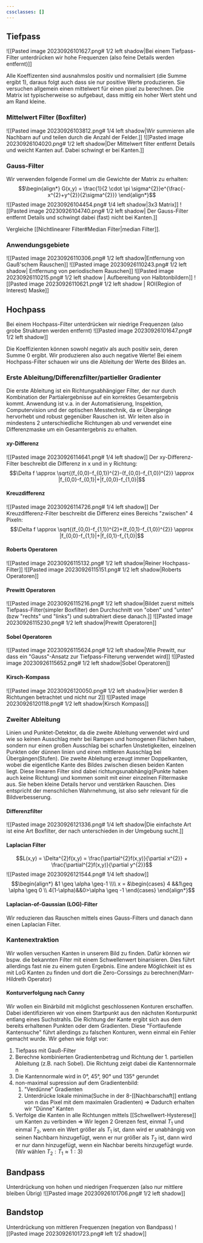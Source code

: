 ```yaml
---
cssclasses: []
---
```

## Tiefpass
![[Pasted image 20230926101627.png# 1/2 left shadow|Bei einem Tiefpass-Filter unterdrücken wir hohe Frequenzen (also feine Details werden entfernt)]]

Alle Koeffizenten sind ausnahmslos positiv und normalisiert (die Summe ergibt 1), daraus folgt auch dass sie nur positive Werte produzieren.
Sie versuchen allgemein einen mittelwert für einen pixel zu berechnen.
Die Matrix ist typischerweise so aufgebaut, dass mittig ein hoher Wert steht und am Rand kleine.
### Mittelwert Filter (Boxfilter)

![[Pasted image 20230926103812.png# 1/4 left shadow|Wir summieren alle Nachbarn auf und teilen durch die Anzahl der Felder.]]
![[Pasted image 20230926104020.png# 1/2 left shadow|Der Mittelwert filter entfernt Details und weicht Kanten auf. Dabei schwingt er bei Kanten.]]
### Gauss-Filter
Wir verwenden folgende Formel um die Gewichte der Matrix zu erhalten:
$$\begin{align*}
G(x,y) = \frac{1}{2 \cdot \pi \sigma^{2}}e^{\frac{-x^{2}+y^{2}}{2\sigma^{2}}}
\end{align*}$$
![[Pasted image 20230926104454.png# 1/4 left shadow|3x3 Matrix]]
![[Pasted image 20230926104740.png# 1/2 left shadow| Der Gauss-Filter entfernt Details und schwingt dabei (fast) nicht bei Kanten.]]

Vergleiche [[Nichtlinearer Filter#Median Filter|median Filter]].
### Anwendungsgebiete
 ![[Pasted image 20230926110306.png# 1/2 left shadow|Entfernung von Gauß'schem Rauschen]] 
![[Pasted image 20230926110243.png# 1/2 left shadow| Entfernung von periodischem Rauschen]]
![[Pasted image 20230926110215.png# 1/2 left shadow | Aufbereitung von Halbtonbildern]]
![[Pasted image 20230926110621.png# 1/2 left shadow | ROI(Region of Interest) Maske]]                                                     
## Hochpass
Bei einem Hochpass-Filter unterdrücken wir niedrige Frequenzen (also grobe Strukturen werden entfernt)
![[Pasted image 20230926101647.png# 1/2 left shadow]]

Die Koeffizienten können sowohl negativ als auch positiv sein, deren Summe 0 ergibt. Wir produzieren also auch negative Werte!
Bei einem Hochpass-Filter schauen wir uns die Ableitung der Werte des Bildes an.
### Erste Ableitung/Differenzfilter/partieller Gradienter
Die erste Ableitung ist ein Richtungsabhängiger Filter, der nur durch Kombination der Partialergebnisse auf ein korrektes Gesamtergebnis kommt. Anwendung ist v.a. in der Automatisierung, Inspektion, Computervision und der optischen Messtechnik, da er Übergänge hervorhebt und robust gegenüber Rauschen ist.
Wir leiten also in mindestens 2 unterschiedliche Richtungen ab und verwendet eine Differenzmaske um ein Gesamtergebnis zu erhalten.
#### xy-Differenz
![[Pasted image 20230926114641.png# 1/4 left shadow]]
Der xy-Differenz-Filter beschreibt die Differenz in x und in y Richtung:
$$\Delta f \approx \sqrt{(f_{0,0}-f_{0,1})^{2}-(f_{0,0}-f_{1,0})^{2}} \approx |f_{0,0}-f_{0,1}|+|f_{0,0}-f_{1,0}|$$
#### Kreuzdifferenz
![[Pasted image 20230926114726.png# 1/4 left shadow]]
Der Kreuzdifferenz-Filter beschreibt die Differenz eines Bereichs "zwischen" 4 Pixeln:
$$\Delta f \approx \sqrt{(f_{0,0}-f_{1,1})^{2}+(f_{0,1}-f_{1,0})^{2}} \approx |f_{0,0}-f_{1,1}|+|f_{0,1}-f_{1,0}|$$
#### Roberts Operatoren
![[Pasted image 20230926115132.png# 1/2 left shadow|Reiner Hochpass-Filter]]
![[Pasted image 20230926115151.png# 1/2 left shadow|Roberts Operatoren]]
#### Prewitt Operatoren
![[Pasted image 20230926115216.png# 1/2 left shadow|Bildet zuerst mittels Tiefpass-Filter(simpler Boxfilter) den Durchschnitt von "oben" und "unten" (bzw "rechts" und "links") und subtrahiert diese danach.]]
![[Pasted image 20230926115230.png# 1/2 left shadow|Prewitt Operatoren]]
#### Sobel Operatoren
![[Pasted image 20230926115624.png# 1/2 left shadow|Wie Prewitt, nur dass ein "Gauss"-Ansatz zur Tiefpass-Filterung verwendet wird]]
![[Pasted image 20230926115652.png# 1/2 left shadow|Sobel Operatoren]]
#### Kirsch-Kompass
![[Pasted image 20230926120050.png# 1/2 left shadow|Hier werden 8 Richtungen betrachtet und nicht nur 2]]
![[Pasted image 20230926120118.png# 1/2 left shadow|Kirsch Kompass]]
### Zweiter Ableitung
Linien und Punktet-Detektor, da die zweite Ableitung verwendet wird und wie so keinen Ausschlag mehr bei Rampen und homogenen Flächen haben, sondern nur einen großen Ausschlag bei scharfen Unstetigkeiten, einzelnen Punkten oder dünnen linien und einen mittleren Ausschlag bei Übergängen(Stufen).
Die zweite Ableitung erzeugt immer Doppelkanten, wobei die eigentliche Kante des Bildes zwischen diesen beiden Kanten liegt.
Diese linearen Filter sind dabei richtungsunabhängig(Punkte haben auch keine Richtung) und kommen somit mit einer einzelnen Filtermaske aus. Sie heben kleine Details hervor und verstärken Rauschen. Dies entspricht der menschlichen Wahrnehmung, ist also sehr relevant für die Bildverbesserung.
#### Differenzfilter
![[Pasted image 20230926121336.png# 1/4 left shadow|Die einfachste Art ist eine Art Boxfilter, der nach unterschieden in der Umgebung sucht.]]

#### Laplacian Filter
$$L(x,y) = \Delta^{2}f(x,y) = \frac{\partial^{2}f(x,y)}{\partial x^{2}} + \frac{\partial^{2}f(x,y)}{\partial y^{2}}$$
![[Pasted image 20230926121544.png# 1/4 left shadow]]$$\begin{align*}
&1 \geq \alpha \geq-1 \\\\
x = &\begin{cases}
4 &&1\geq \alpha \geq 0 \\
4(1-\alpha)&&0>\alpha \geq -1
\end{cases}
\end{align*}$$
#### Laplacian-of-Gaussian (LOG)-Filter
Wir reduzieren das Rauschen mittels eines Gauss-Filters und danach dann einen Laplacian Filter.

### Kantenextraktion
Wir wollen versuchen Kanten in unserem Bild zu finden. Dafür können wir bspw. die bekannten Filter mit einem Schwellenwert binarisieren. Dies führt allerdings fast nie zu einem guten Ergebnis. Eine andere Möglichkeit ist es mit LoG Kanten zu finden und dort die Zero-Corssings zu berechnen(Marr-Hildreth Operator) 
#### Konturverfolgung nach Canny
Wir wollen ein Binärbild mit möglichst geschlossenen Konturen erschaffen.
Dabei identifizieren wir von einem Startpunkt aus den nächsten Konturpunkt entlang eines Suchstrahls. Die Richtung der Kante ergibt sich aus dem bereits erhaltenen Punkten oder dem Gradienten. Diese "Fortlaufende Kantensuche" führt allerdings zu falschen Konturen, wenn einmal ein Fehler gemacht wurde.
Wir gehen wie folgt vor:
1. Tiefpass mit Gauß-Filter
2. Berechne kombinierten Gradientenbetrag und Richtung der 1. partiellen Ableitung (z.B. nach Sobel). Die Richtung zeigt dabei die Kantennormale n
3. Die Kantennormale wird in 0°, 45°, 90° und 135° gerundet
4. non-maximal supression auf dem Gradientenbild:
	1. "Verdünne" Gradienten
	2. Unterdrücke lokale minima(Suche in der 8-[[Nachbarschaft]] entlang von n das Pixel mit dem maximalen Gradienten) => Dadurch erhalten wir "Dünne" Kanten
5. Verfolge die Kanten in alle Richtungen mittels [[Schwellwert-Hysterese]] um Kanten zu verbinden => Wir legen 2 Grenzen fest, einmal $T_{1}$ und einmal $T_{2}$, wenn ein Wert größer als $T_{1}$ ist, dann wird er unabhängig von seinen Nachbarn hinzugefügt, wenn er nur größer als $T_{2}$ ist, dann wird er nur dann hinzugefügt, wenn ein Nachbar bereits hinzugefügt wurde. (Wir wählen $T_{2}:T_{1} \approx 1:3$)
## Bandpass
Unterdrückung von hohen und niedrigen Frequenzen (also nur mittlere bleiben Übrig)
![[Pasted image 20230926101706.png# 1/2 left shadow]]

## Bandstop
Unterdrückung von mittleren Frequenzen (negation von Bandpass)
![[Pasted image 20230926101723.png# left 1/2 shadow]]

